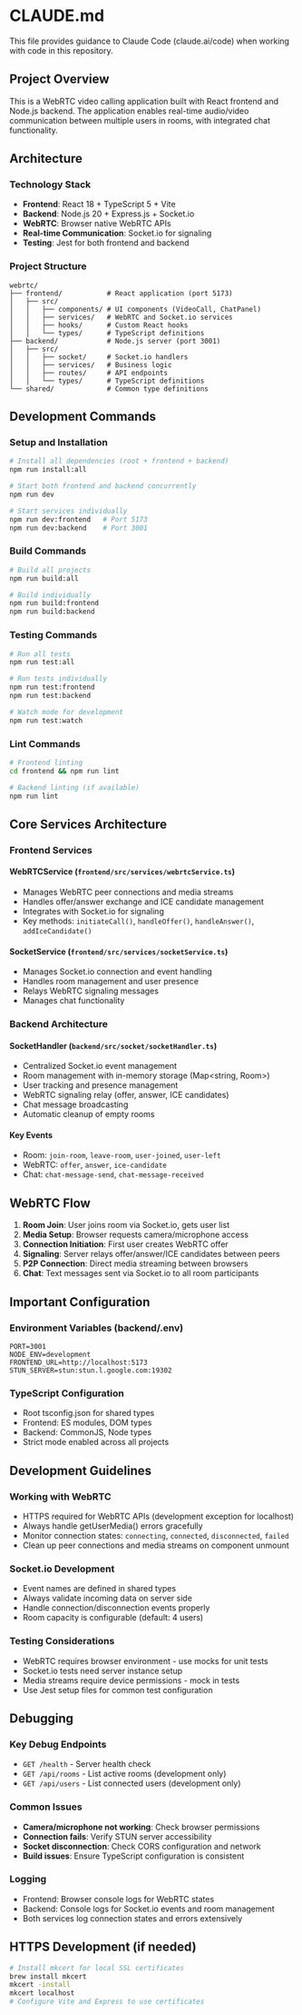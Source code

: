 # CLAUDE.md

This file provides guidance to Claude Code (claude.ai/code) when working with code in this repository.

## Project Overview

This is a WebRTC video calling application built with React frontend and Node.js backend. The application enables real-time audio/video communication between multiple users in rooms, with integrated chat functionality.

## Architecture

### Technology Stack
- **Frontend**: React 18 + TypeScript 5 + Vite
- **Backend**: Node.js 20 + Express.js + Socket.io
- **WebRTC**: Browser native WebRTC APIs
- **Real-time Communication**: Socket.io for signaling
- **Testing**: Jest for both frontend and backend

### Project Structure
```
webrtc/
├── frontend/           # React application (port 5173)
│   ├── src/
│   │   ├── components/ # UI components (VideoCall, ChatPanel)
│   │   ├── services/   # WebRTC and Socket.io services
│   │   ├── hooks/      # Custom React hooks
│   │   └── types/      # TypeScript definitions
├── backend/            # Node.js server (port 3001)
│   ├── src/
│   │   ├── socket/     # Socket.io handlers
│   │   ├── services/   # Business logic
│   │   ├── routes/     # API endpoints
│   │   └── types/      # TypeScript definitions
└── shared/             # Common type definitions
```

## Development Commands

### Setup and Installation
```bash
# Install all dependencies (root + frontend + backend)
npm run install:all

# Start both frontend and backend concurrently
npm run dev

# Start services individually
npm run dev:frontend   # Port 5173
npm run dev:backend    # Port 3001
```

### Build Commands
```bash
# Build all projects
npm run build:all

# Build individually
npm run build:frontend
npm run build:backend
```

### Testing Commands
```bash
# Run all tests
npm run test:all

# Run tests individually
npm run test:frontend
npm run test:backend

# Watch mode for development
npm run test:watch
```

### Lint Commands
```bash
# Frontend linting
cd frontend && npm run lint

# Backend linting (if available)
npm run lint
```

## Core Services Architecture

### Frontend Services

#### WebRTCService (`frontend/src/services/webrtcService.ts`)
- Manages WebRTC peer connections and media streams
- Handles offer/answer exchange and ICE candidate management
- Integrates with Socket.io for signaling
- Key methods: `initiateCall()`, `handleOffer()`, `handleAnswer()`, `addIceCandidate()`

#### SocketService (`frontend/src/services/socketService.ts`)
- Manages Socket.io connection and event handling
- Handles room management and user presence
- Relays WebRTC signaling messages
- Manages chat functionality

### Backend Architecture

#### SocketHandler (`backend/src/socket/socketHandler.ts`)
- Centralized Socket.io event management
- Room management with in-memory storage (Map<string, Room>)
- User tracking and presence management
- WebRTC signaling relay (offer, answer, ICE candidates)
- Chat message broadcasting
- Automatic cleanup of empty rooms

#### Key Events
- Room: `join-room`, `leave-room`, `user-joined`, `user-left`
- WebRTC: `offer`, `answer`, `ice-candidate`  
- Chat: `chat-message-send`, `chat-message-received`

## WebRTC Flow

1. **Room Join**: User joins room via Socket.io, gets user list
2. **Media Setup**: Browser requests camera/microphone access
3. **Connection Initiation**: First user creates WebRTC offer
4. **Signaling**: Server relays offer/answer/ICE candidates between peers
5. **P2P Connection**: Direct media streaming between browsers
6. **Chat**: Text messages sent via Socket.io to all room participants

## Important Configuration

### Environment Variables (backend/.env)
```
PORT=3001
NODE_ENV=development
FRONTEND_URL=http://localhost:5173
STUN_SERVER=stun:stun.l.google.com:19302
```

### TypeScript Configuration
- Root tsconfig.json for shared types
- Frontend: ES modules, DOM types
- Backend: CommonJS, Node types
- Strict mode enabled across all projects

## Development Guidelines

### Working with WebRTC
- HTTPS required for WebRTC APIs (development exception for localhost)
- Always handle getUserMedia() errors gracefully
- Monitor connection states: `connecting`, `connected`, `disconnected`, `failed`
- Clean up peer connections and media streams on component unmount

### Socket.io Development
- Event names are defined in shared types
- Always validate incoming data on server side
- Handle connection/disconnection events properly
- Room capacity is configurable (default: 4 users)

### Testing Considerations
- WebRTC requires browser environment - use mocks for unit tests
- Socket.io tests need server instance setup
- Media streams require device permissions - mock in tests
- Use Jest setup files for common test configuration

## Debugging

### Key Debug Endpoints
- `GET /health` - Server health check
- `GET /api/rooms` - List active rooms (development only)
- `GET /api/users` - List connected users (development only)

### Common Issues
- **Camera/microphone not working**: Check browser permissions
- **Connection fails**: Verify STUN server accessibility
- **Socket disconnection**: Check CORS configuration and network
- **Build issues**: Ensure TypeScript configuration is consistent

### Logging
- Frontend: Browser console logs for WebRTC states
- Backend: Console logs for Socket.io events and room management
- Both services log connection states and errors extensively

## HTTPS Development (if needed)
```bash
# Install mkcert for local SSL certificates
brew install mkcert
mkcert -install
mkcert localhost
# Configure Vite and Express to use certificates
```